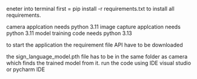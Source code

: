 eneter into terminal first     =    pip install -r requirements.txt
to install all requirements.

camera applcation needs python 3.11
image capture applcation needs python 3.11
model training code needs python 3.13

to start the application the requirement file API have to be downloaded 

the sign_language_model.pth file has to be in the same folder as camera which finds the trained model from it.
run the code using IDE visual studio or pycharm IDE

